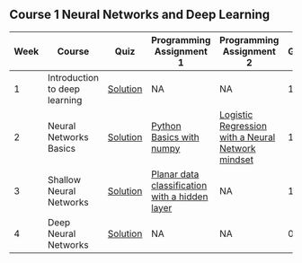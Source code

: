 ## Course 1 Neural Networks and Deep Learning
Week | Course | Quiz | Programming Assignment 1 | Programming Assignment 2 | Grade 
--- | --- | --- | --- | --- | --- 
1 | Introduction to deep learning | [Solution](https://github.com/xnone/coursera-deep-learning/blob/master/Course-1-Neural-Networks-and-Deep-Learning/week1/Week1_Quiz.pdf) | NA | NA | 100%
2 | Neural Networks Basics | [Solution](https://github.com/xnone/coursera-deep-learning/blob/master/Course-1-Neural-Networks-and-Deep-Learning/week2/Week2_Quiz.pdf) | [Python Basics with numpy](https://github.com/xnone/coursera-deep-learning/blob/master/Course-1-Neural-Networks-and-Deep-Learning/week2/Python%2BBasics%2BWith%2BNumpy%2Bv3.ipynb) | [Logistic Regression with a Neural Network mindset](https://github.com/xnone/coursera-deep-learning/blob/master/Course-1-Neural-Networks-and-Deep-Learning/week2/Logistic%2BRegression%2Bwith%2Ba%2BNeural%2BNetwork%2Bmindset%2Bv5.ipynb) | 100%
3 | Shallow Neural Networks | [Solution](https://github.com/xnone/coursera-deep-learning/blob/master/Course-1-Neural-Networks-and-Deep-Learning/week3/Week3_Quiz.pdf) | [Planar data classification with a hidden layer](https://github.com/xnone/coursera-deep-learning/blob/master/Course-1-Neural-Networks-and-Deep-Learning/week3/Planar%2Bdata%2Bclassification%2Bwith%2Bone%2Bhidden%2Blayer%2Bv5.ipynb) | NA | 100%
4 | Deep Neural Networks | [Solution]() | NA | NA | 0%

